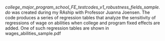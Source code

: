 *college_major_program_school_FE_testcodes_v1_robustness_fields_sample.do* was created during my RAship with Professor Juanna Joensen. The code produces a series of regression tables that analyze the sensitivity of regressions of wage on abilities when college and program fixed effects are added. One of such regression tables are shown in wages_abilities_sample.pdf 
